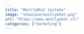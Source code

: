 ```yaml
---
title: "MostlyWhat Systems"
image: "showcase/mostlywhat.png"
url: "https://www.mostlywhat.cf/"
categories: ["marketing"]
---
```

